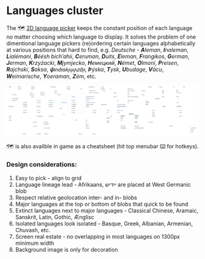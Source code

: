 # Languages cluster

The 🗺 [2D language picker](lexi_map.PNG) keeps the constant position of each language no matter choosing which language to display. It solves the problem of one dimentional language pickers (re)ordering certain languages alphabetically at various positions that hard to find, e.g. *Deutsche* - _**A**leman_, _**I**naleman_, _**L**ialémani_, _**B**éésh bichʼahii_, _**C**eruman_, _**D**uits_, _**E**leman_, _**F**rangikos_, _**G**erman_, _**J**erman_, _**K**rzyżacki_, _**M**jymjecko_, _**Н**емецкий_, _**N**émet_, _**O**lmoni_, _**P**reisen_, _**R**ajchski_, _**S**aksa_, _**𐌸**𐌹𐌿𐌳𐌹𐍃𐌺𐌰𐍂𐌰𐌶𐌳𐌰_, _**Þ**ýska_, _**T**ysk_, _**U**budage_, _**V**ācu_, _**W**eimarische_, _**Y**oeraman_, _**Z**ėm_, etc.

[![a](lexi_map_brain.PNG)](lexi_map.PNG)

🗺 is also availble in game as a cheatsheet (hit top menubar ⌨ for hotkeys).

### Design considerations:

  1. Easy to pick - align to grid
  2. Language lineage lead - Afrikaans, ייִדיש are placed at West Germanic blob
  3. Respect relative geolocation inter- and in- blobs
  4. Major languages at the top or bottom of blobs that quick to be found
  5. Extinct languages next to major languages - Classical Chinese, Aramaic, Sanskrit, Latin, Gothic, Ænglisc
  6. Isolated languages look isolated - Basque, Greek, Albanian, Armenian, Chuvash, etc.
  7. Screen real estate - no overlapping in most languages on 1300px minimum width
  8. Background image is only for decoration
